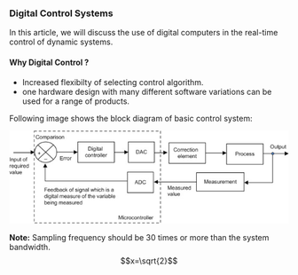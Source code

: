 ### Digital Control Systems


In this article, we will discuss the use of digital computers in the real-time control of dynamic systems.  
#### Why Digital Control ?   
- Increased flexibilty of selecting control algorithm.   
- one hardware design with many different software variations can be used for a range of products.   

Following image shows the block diagram of basic control system: 

![Block Diagram of Digital Control System](/images/DC.jpg)

**Note:** Sampling frequency should be 30 times or more than the system bandwidth.
$$x=\sqrt{2}$$

<!---
<p align="center">
  <img src="/images/DC.jpg">
</p>
--->

<!---
<p align="center">
  <img width="460" height="300" src="http://www.fillmurray.com/460/300">
</p> 
--->
